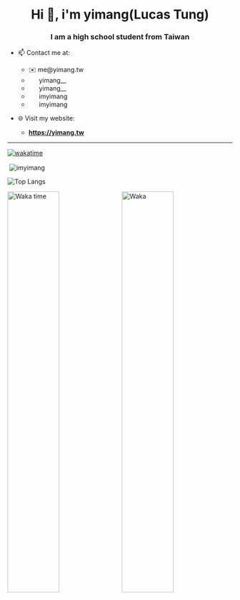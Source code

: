 
<h1 align="center">Hi 👋, i'm yimang(Lucas Tung)</h1>
<h3 align="center">I am a high school student from Taiwan</h3>



- 📫 Contact me at:
  - ✉️ me&#8203;@yimang.tw
  - <img src="dc.svg" width="15"> &nbsp;yimang__
  - <img src="ig.svg" width="15"> &nbsp;yimang__
  - <img src="x.svg" width="15"> &nbsp;imyimang
  - <img src="tg.svg" width="15"> &nbsp;imyimang

- 🌐 Visit my website:
  - **https://yimang.tw**

<hr>

[![wakatime](https://wakatime.com/badge/user/ae9549e9-981a-4760-b908-48d457840875.svg)](https://wakatime.com/@ae9549e9-981a-4760-b908-48d457840875)
 
<p>&nbsp;<img align="center" src="https://github-readme-stats.vercel.app/api?username=imyimang&show_icons=true&theme=dark&locale=en" alt="imyimang" /></p>

![Top Langs](https://github-readme-stats.vercel.app/api/top-langs/?username=imyimang&langs_count=20&theme=dark)

<div>
  <img src="https://wakatime.com/share/@ae9549e9-981a-4760-b908-48d457840875/4c269860-6809-4293-bf9d-89a9617b4971.svg" alt="Waka time" style="display: inline-block; margin-right: 10px; width: 48%;">
  <img src="https://wakatime.com/share/@ae9549e9-981a-4760-b908-48d457840875/3e2b9246-4494-4a27-ad01-d3027c6e7ac3.svg" alt="Waka" style="display: inline-block; width: 48%;">
</div>



<!--START_SECTION:waka-->
<!--END_SECTION:waka-->